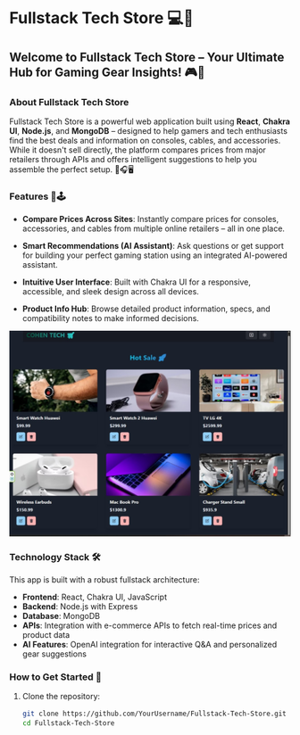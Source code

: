 # Fullstack Tech Store 💻🛒

## Welcome to Fullstack Tech Store – Your Ultimate Hub for Gaming Gear Insights! 🎮🚀

### About Fullstack Tech Store
Fullstack Tech Store is a powerful web application built using **React**, **Chakra UI**, **Node.js**, and **MongoDB** – designed to help gamers and tech enthusiasts find the best deals and information on consoles, cables, and accessories.  
While it doesn't sell directly, the platform compares prices from major retailers through APIs and offers intelligent suggestions to help you assemble the perfect setup. 🧠🎧🖥️

### Features 🎯🕹️
- **Compare Prices Across Sites**: Instantly compare prices for consoles, accessories, and cables from multiple online retailers – all in one place.

- **Smart Recommendations (AI Assistant)**: Ask questions or get support for building your perfect gaming station using an integrated AI-powered assistant.

- **Intuitive User Interface**: Built with Chakra UI for a responsive, accessible, and sleek design across all devices.

- **Product Info Hub**: Browse detailed product information, specs, and compatibility notes to make informed decisions.

![project_image_ts2.jpg](https://github.com/007matan/Fullstack-Tech-Store/blob/master/project_image_ts2.jpg)  

### Technology Stack 🛠️
This app is built with a robust fullstack architecture:
- **Frontend**: React, Chakra UI, JavaScript  
- **Backend**: Node.js with Express  
- **Database**: MongoDB  
- **APIs**: Integration with e-commerce APIs to fetch real-time prices and product data  
- **AI Features**: OpenAI integration for interactive Q&A and personalized gear suggestions  

### How to Get Started 🚀
1. Clone the repository:
   ```bash
   git clone https://github.com/YourUsername/Fullstack-Tech-Store.git
   cd Fullstack-Tech-Store
